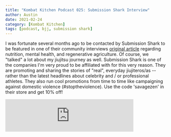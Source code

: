 ```yaml
---
title: "Kombat Kitchen Podcast 025: Submission Shark Interview"
author: Austin
date: 2021-02-24
category: [Kombat Kitchen]
tags: [podcast, bjj, submission shark]
---
```


I was fortunate several months ago to be contacted by Submission Shark to be featured in one of their community interviews [original article](https://submissionshark.com/blogs/community/jiu-jitsu-austin-haedicke) regarding nutrition, mental health, and regenerative agriculture.  Of course, we "talked" a lot about my jiujitsu journey as well.  Submission Shark is one of the companies I'm very proud to be affiliated with for this very reason.  They are promoting and sharing the stories of "real", everyday jiujiteros/as -- rather than the latest headlines about celebrity and / or professional athletes.  They also run cool promotions from time to time like campaigning against domestic violence (#stoptheviolence).  Use the code 'savagezen' in their store and get 10% off!

<iframe src="https://anchor.fm/kombatkitchen/embed/episodes/Submission-Shark-Interview--Episode-025-eq43e9" height="102px" width="400px" frameborder="0" scrolling="no"></iframe>
